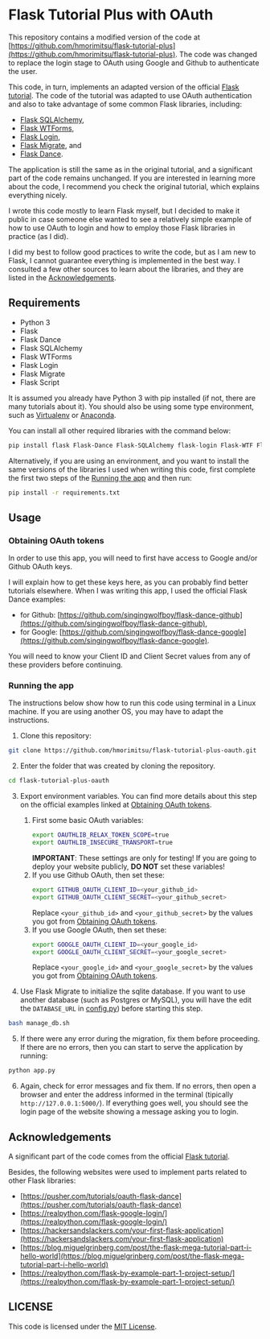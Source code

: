 # Flask Tutorial Plus with OAuth

This repository contains a modified version of the code at [https://github.com/hmorimitsu/flask-tutorial-plus](https://github.com/hmorimitsu/flask-tutorial-plus). The code was changed to replace the login stage to OAuth using Google and Github to authenticate the user.

This code, in turn, implements an adapted version of the official [Flask tutorial](https://flask.palletsprojects.com/en/1.1.x/tutorial/#tutorial).
The code of the tutorial was adapted to use OAuth authentication and also to take advantage of some common Flask libraries, including:
- [Flask SQLAlchemy](https://flask-sqlalchemy.palletsprojects.com/),
- [Flask WTForms](https://flask-wtf.readthedocs.io/),
- [Flask Login](https://flask-login.readthedocs.io/),
- [Flask Migrate](https://flask-migrate.readthedocs.io/), and
- [Flask Dance](https://flask-dance.readthedocs.io/).

The application is still the same as in the original tutorial, and a significant part of the code remains unchanged.
If you are interested in learning more about the code, I recommend you check the original tutorial, which explains everything nicely.

I wrote this code mostly to learn Flask myself, but I decided to make it public in case someone else wanted to see
a relatively simple example of how to use OAuth to login and how to employ those Flask libraries in practice (as I did).

I did my best to follow good practices to write the code, but as I am new to Flask, I cannot guarantee everything is implemented in the best way.
I consulted a few other sources to learn about the libraries, and they are listed in the [Acknowledgements](#acknowledgements).

## Requirements

- Python 3
- Flask
- Flask Dance
- Flask SQLAlchemy
- Flask WTForms
- Flask Login
- Flask Migrate
- Flask Script

It is assumed you already have Python 3 with pip installed (if not, there are many tutorials about it).
You should also be using some type environment, such as [Virtualenv](https://virtualenv.pypa.io/en/latest/) or [Anaconda](https://docs.conda.io/projects/conda/en/latest/user-guide/tasks/manage-environments.html).

You can install all other required libraries with the command below:
```bash
pip install flask Flask-Dance Flask-SQLAlchemy flask-login Flask-WTF Flask-Migrate Flask-Script
```

Alternatively, if you are using an environment, and you want to install the same versions of the libraries I used when writing this code, first complete the first two steps of the [Running the app](#running-the-app) and then run:
```bash
pip install -r requirements.txt
```

## Usage

### Obtaining OAuth tokens

In order to use this app, you will need to first have access to Google and/or Github OAuth keys.

I will explain how to get these keys here, as you can probably find better tutorials elsewhere. When I was writing this app, I used the official Flask Dance examples:
- for Github: [https://github.com/singingwolfboy/flask-dance-github](https://github.com/singingwolfboy/flask-dance-github),
- for Google: [https://github.com/singingwolfboy/flask-dance-google](https://github.com/singingwolfboy/flask-dance-google).

You will need to know your Client ID and Client Secret values from any of these providers before continuing.

### Running the app

The instructions below show how to run this code using terminal in a Linux machine. If you are using another OS, you may have to adapt the instructions.

1. Clone this repository:
```bash
git clone https://github.com/hmorimitsu/flask-tutorial-plus-oauth.git
```

2. Enter the folder that was created by cloning the repository.
```bash
cd flask-tutorial-plus-oauth
```

3. Export environment variables. You can find more details about this step on the official examples linked at [Obtaining OAuth tokens](#obtaining-oauth-tokens).
   
    1. First some basic OAuth variables:
        ```bash
        export OAUTHLIB_RELAX_TOKEN_SCOPE=true
        export OAUTHLIB_INSECURE_TRANSPORT=true
        ```
        **IMPORTANT**: These settings are only for testing! If you are going to deploy your website publicly, **DO NOT** set these variables! 
    2. If you use Github OAuth, then set these:
        ```bash
        export GITHUB_OAUTH_CLIENT_ID=<your_github_id>
        export GITHUB_OAUTH_CLIENT_SECRET=<your_github_secret>
        ```
        Replace `<your_github_id>` and `<your_github_secret>` by the values you got from [Obtaining OAuth tokens](#obtaining-oauth-tokens).
    3. If you use Google OAuth, then set these:
        ```bash
        export GOOGLE_OAUTH_CLIENT_ID=<your_google_id>
        export GOOGLE_OAUTH_CLIENT_SECRET=<your_google_secret>
        ```
        Replace `<your_google_id>` and `<your_google_secret>` by the values you got from [Obtaining OAuth tokens](#obtaining-oauth-tokens).

4. Use Flask Migrate to initialize the sqlite database. If you want to use another database (such as Postgres or MySQL), you will have the edit the `DATABASE_URL` in [config.py](instance/config.py)) before starting this step.
```bash
bash manage_db.sh
```

5. If there were any error during the migration, fix them before proceeding. If there are no errors, then you can start to serve the application by running:
```bash
python app.py
```

6. Again, check for error messages and fix them. If no errors, then open a browser and enter the address informed in the terminal (tipically `http://127.0.0.1:5000/`). If everything goes well, you should see the login page of the website showing a message asking you to login.

## Acknowledgements

A significant part of the code comes from the official [Flask tutorial](https://flask.palletsprojects.com/en/1.1.x/tutorial/#tutorial).

Besides, the following websites were used to implement parts related to other Flask libraries:

- [https://pusher.com/tutorials/oauth-flask-dance](https://pusher.com/tutorials/oauth-flask-dance)
- [https://realpython.com/flask-google-login/](https://realpython.com/flask-google-login/)
- [https://hackersandslackers.com/your-first-flask-application](https://hackersandslackers.com/your-first-flask-application)
- [https://blog.miguelgrinberg.com/post/the-flask-mega-tutorial-part-i-hello-world](https://blog.miguelgrinberg.com/post/the-flask-mega-tutorial-part-i-hello-world)
- [https://realpython.com/flask-by-example-part-1-project-setup/](https://realpython.com/flask-by-example-part-1-project-setup/)

## LICENSE

This code is licensed under the [MIT License](LICENSE).

